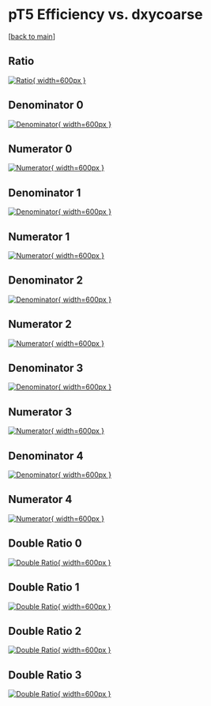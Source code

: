 # pT5 Efficiency vs. dxycoarse

[[back to main](./)]



## Ratio

[![Ratio](../mtv/var/pT5_vtr_11_1_eff_dxycoarse.png){ width=600px }](../mtv/var/pT5_vtr_11_1_eff_dxycoarse.pdf)

## Denominator 0

[![Denominator](../mtv/den/pT5_vtr_11_1_eff_dxycoarse_den0.png){ width=600px }](../mtv/den/pT5_vtr_11_1_eff_dxycoarse_den0.pdf)

## Numerator 0

[![Numerator](../mtv/num/pT5_vtr_11_1_eff_dxycoarse_num0.png){ width=600px }](../mtv/num/pT5_vtr_11_1_eff_dxycoarse_num0.pdf)

## Denominator 1

[![Denominator](../mtv/den/pT5_vtr_11_1_eff_dxycoarse_den1.png){ width=600px }](../mtv/den/pT5_vtr_11_1_eff_dxycoarse_den1.pdf)

## Numerator 1

[![Numerator](../mtv/num/pT5_vtr_11_1_eff_dxycoarse_num1.png){ width=600px }](../mtv/num/pT5_vtr_11_1_eff_dxycoarse_num1.pdf)

## Denominator 2

[![Denominator](../mtv/den/pT5_vtr_11_1_eff_dxycoarse_den2.png){ width=600px }](../mtv/den/pT5_vtr_11_1_eff_dxycoarse_den2.pdf)

## Numerator 2

[![Numerator](../mtv/num/pT5_vtr_11_1_eff_dxycoarse_num2.png){ width=600px }](../mtv/num/pT5_vtr_11_1_eff_dxycoarse_num2.pdf)

## Denominator 3

[![Denominator](../mtv/den/pT5_vtr_11_1_eff_dxycoarse_den3.png){ width=600px }](../mtv/den/pT5_vtr_11_1_eff_dxycoarse_den3.pdf)

## Numerator 3

[![Numerator](../mtv/num/pT5_vtr_11_1_eff_dxycoarse_num3.png){ width=600px }](../mtv/num/pT5_vtr_11_1_eff_dxycoarse_num3.pdf)

## Denominator 4

[![Denominator](../mtv/den/pT5_vtr_11_1_eff_dxycoarse_den4.png){ width=600px }](../mtv/den/pT5_vtr_11_1_eff_dxycoarse_den4.pdf)

## Numerator 4

[![Numerator](../mtv/num/pT5_vtr_11_1_eff_dxycoarse_num4.png){ width=600px }](../mtv/num/pT5_vtr_11_1_eff_dxycoarse_num4.pdf)

## Double Ratio 0

[![Double Ratio](../mtv/ratio/pT5_vtr_11_1_eff_dxycoarse_ratio0.png){ width=600px }](../mtv/ratio/pT5_vtr_11_1_eff_dxycoarse_ratio0.pdf)

## Double Ratio 1

[![Double Ratio](../mtv/ratio/pT5_vtr_11_1_eff_dxycoarse_ratio1.png){ width=600px }](../mtv/ratio/pT5_vtr_11_1_eff_dxycoarse_ratio1.pdf)

## Double Ratio 2

[![Double Ratio](../mtv/ratio/pT5_vtr_11_1_eff_dxycoarse_ratio2.png){ width=600px }](../mtv/ratio/pT5_vtr_11_1_eff_dxycoarse_ratio2.pdf)

## Double Ratio 3

[![Double Ratio](../mtv/ratio/pT5_vtr_11_1_eff_dxycoarse_ratio3.png){ width=600px }](../mtv/ratio/pT5_vtr_11_1_eff_dxycoarse_ratio3.pdf)

